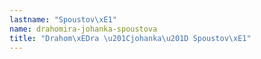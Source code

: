 ```yaml
---
lastname: "Spoustov\xE1"
name: drahomira-johanka-spoustova
title: "Drahom\xEDra \u201Cjohanka\u201D Spoustov\xE1"
---
```

